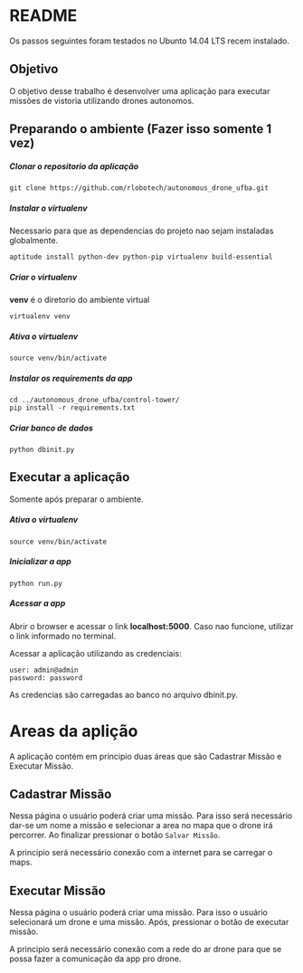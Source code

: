 # README
Os passos seguintes foram testados no Ubunto 14.04 LTS recem instalado.


## Objetivo
O objetivo desse trabalho é desenvolver uma aplicação para executar missões de vistoria utilizando drones autonomos.


## Preparando o ambiente (Fazer isso somente 1 vez)
##### Clonar o repositorio da aplicação
```
git clone https://github.com/rlobotech/autonomous_drone_ufba.git
```

##### Instalar o virtualenv 
Necessario para que as dependencias do projeto nao sejam instaladas globalmente.
```
aptitude install python-dev python-pip virtualenv build-essential
```

##### Criar o virtualenv
**venv** é o diretorio do ambiente virtual
```
virtualenv venv
```

##### Ativa o virtualenv
```
source venv/bin/activate
```

##### Instalar os requirements da app
```
cd ../autonomous_drone_ufba/control-tower/
pip install -r requirements.txt
```

##### Criar banco de dados
```
python dbinit.py
```


## Executar a aplicação 
Somente após preparar o ambiente.

##### Ativa o virtualenv
```
source venv/bin/activate
```

##### Inicializar a app
```
python run.py
```

##### Acessar a app
Abrir o browser e acessar o link **localhost:5000**. 
Caso nao funcione, utilizar o link informado no terminal.

Acessar a aplicação utilizando as credenciais:
```
user: admin@admin
password: password
```

As credencias são carregadas ao banco no arquivo dbinit.py.


# Areas da aplição
A aplicação contém em principio duas áreas que são Cadastrar Missão e Executar Missão.

## Cadastrar Missão
Nessa página o usuário poderá criar uma missão.
Para isso será necessário dar-se um nome a missão e selecionar a area no mapa que o drone irá percorrer. 
Ao finalizar pressionar o botão `Salvar Missão`.

A principio será necessário conexão com a internet para se carregar o maps.

## Executar Missão
Nessa página o usuário poderá criar uma missão.
Para isso o usuário selecionará um drone e uma missão. Após, pressionar o botão de executar missão.

A principio será necessário conexão com a rede do ar drone para que se possa fazer a comunicação da app pro drone.



